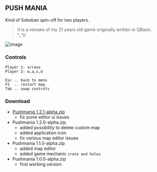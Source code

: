 ## PUSH MANIA

Kind of Sokoban spin-off for two players.

> It is a remake of my 21 years old game originally written in QBasic. ^_^)/

![image](https://user-images.githubusercontent.com/47626763/230110455-bcb3e535-6b58-49c1-9509-0a28ab077c15.png)

### Controls

```text
Player 1: arrows
Player 2: w,a,s,d

Esc .. back to menu
F5  .. restart map
Tab .. swap controls
```

### Download

* [Pushmania 1.2.1-alpha.zip](https://github.com/arguit/games/raw/master/releases/Pushmania%201.2.1-alpha.zip)
  * fix some editor ui issues
* Pushmania 1.2.0-alpha.zip
  * added possibility to delete custom map
  * added application icon
  * fix various map editor issues
* Pushmania 1.1.0-alpha.zip
  * added map editor
  * added game mechanic `crate and holes`
* Pushmania 1.0.0-alpha.zip
  * first working version
